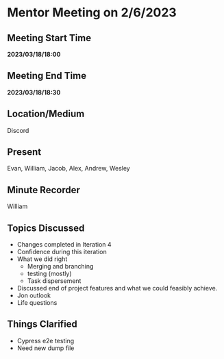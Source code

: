# Mentor Meeting on 2/6/2023

## Meeting Start Time

**2023/03/18/18:00**

## Meeting End Time

**2023/03/18/18:30**

## Location/Medium

Discord

## Present

Evan, William, Jacob, Alex, Andrew, Wesley

## Minute Recorder

William

## Topics Discussed

- Changes completed in Iteration 4
- Confidence during this iteration
- What we did right
  - Merging and branching
  - testing (mostly)
  - Task dispersement
- Discussed end of project features and what we could feasibly achieve.
- Jon outlook
- Life questions

## Things Clarified

- Cypress e2e testing
- Need new dump file



